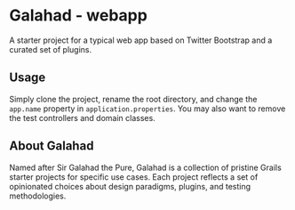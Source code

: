Galahad - webapp
================

A starter project for a typical web app based on Twitter Bootstrap and a curated set of plugins.


Usage
-----

Simply clone the project, rename the root directory, and change the `app.name` property in `application.properties`. You may also want to remove the test controllers and domain classes.

About Galahad
-------------

Named after Sir Galahad the Pure, Galahad is a collection of pristine Grails starter projects for specific use cases. Each project reflects a set of opinionated choices about design paradigms, plugins, and testing methodologies.
